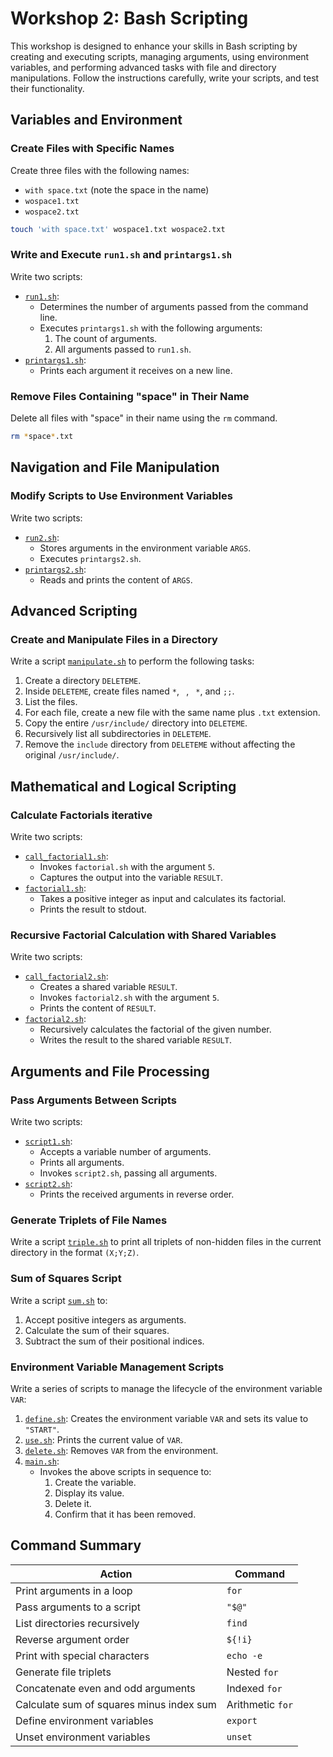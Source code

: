 # Workshop 2: Bash Scripting

This workshop is designed to enhance your skills in Bash scripting by creating and executing scripts, managing arguments, using environment variables, and performing advanced tasks with file and directory manipulations. Follow the instructions carefully, write your scripts, and test their functionality.

## Variables and Environment  

### Create Files with Specific Names  
Create three files with the following names:  
- `with space.txt` (note the space in the name)  
- `wospace1.txt`  
- `wospace2.txt`  
```bash
touch 'with space.txt' wospace1.txt wospace2.txt
```  

### Write and Execute `run1.sh` and `printargs1.sh`  
Write two scripts:  
- [`run1.sh`](./code/run1.sh):  
  - Determines the number of arguments passed from the command line.  
  - Executes `printargs1.sh` with the following arguments:  
    1. The count of arguments.  
    2. All arguments passed to `run1.sh`.  
- [`printargs1.sh`](./code/printargs1.sh):  
  - Prints each argument it receives on a new line.  

### Remove Files Containing "space" in Their Name  
Delete all files with "space" in their name using the `rm` command.  
```bash
rm *space*.txt
```  

## Navigation and File Manipulation  

### Modify Scripts to Use Environment Variables  
Write two scripts:  
- [`run2.sh`](./code/run2.sh):  
  - Stores arguments in the environment variable `ARGS`.  
  - Executes `printargs2.sh`.  
- [`printargs2.sh`](./code/printargs2.sh):  
  - Reads and prints the content of `ARGS`.  

## Advanced Scripting  

### Create and Manipulate Files in a Directory  
Write a script [`manipulate.sh`](./code/manipulate.sh) to perform the following tasks:  
1. Create a directory `DELETEME`.  
2. Inside `DELETEME`, create files named `*`, ` `, ` *`, and `;;`.  
3. List the files.  
4. For each file, create a new file with the same name plus `.txt` extension.  
5. Copy the entire `/usr/include/` directory into `DELETEME`.  
6. Recursively list all subdirectories in `DELETEME`.  
7. Remove the `include` directory from `DELETEME` without affecting the original `/usr/include/`.  

## Mathematical and Logical Scripting  

### Calculate Factorials iterative  
Write two scripts:  
- [`call_factorial1.sh`](./code/call_factorial1.sh):  
  - Invokes `factorial.sh` with the argument `5`.  
  - Captures the output into the variable `RESULT`.  
- [`factorial1.sh`](./code/factorial1.sh):  
  - Takes a positive integer as input and calculates its factorial.  
  - Prints the result to stdout.  

### Recursive Factorial Calculation with Shared Variables  
Write two scripts:  
- [`call_factorial2.sh`](./code/call_factorial2.sh):  
  - Creates a shared variable `RESULT`.  
  - Invokes `factorial2.sh` with the argument `5`.  
  - Prints the content of `RESULT`.  
- [`factorial2.sh`](./code/factorial2.sh):  
  - Recursively calculates the factorial of the given number.  
  - Writes the result to the shared variable `RESULT`.  

## Arguments and File Processing  

### Pass Arguments Between Scripts  
Write two scripts:  
- [`script1.sh`](./code/script1.sh):  
  - Accepts a variable number of arguments.  
  - Prints all arguments.  
  - Invokes `script2.sh`, passing all arguments.  
- [`script2.sh`](./code/script2.sh):  
  - Prints the received arguments in reverse order.  

### Generate Triplets of File Names  
Write a script [`triple.sh`](./code/triple.sh) to print all triplets of non-hidden files in the current directory in the format `(X;Y;Z)`.  

### Sum of Squares Script  
Write a script [`sum.sh`](./code/sum.sh) to:  
1. Accept positive integers as arguments.  
2. Calculate the sum of their squares.  
3. Subtract the sum of their positional indices.  

### Environment Variable Management Scripts  
Write a series of scripts to manage the lifecycle of the environment variable `VAR`:  
1. [`define.sh`](./code/define.sh): Creates the environment variable `VAR` and sets its value to `"START"`.  
2. [`use.sh`](./code/use.sh): Prints the current value of `VAR`.  
3. [`delete.sh`](./code/delete.sh): Removes `VAR` from the environment.  
4. [`main.sh`](./code/main.sh):  
   - Invokes the above scripts in sequence to:  
     1. Create the variable.  
     2. Display its value.  
     3. Delete it.  
     4. Confirm that it has been removed.  

## Command Summary  

| **Action**                               | **Command**                                |
|------------------------------------------|--------------------------------------------|
| Print arguments in a loop                | `for`                                      |
| Pass arguments to a script               | `"$@"`                                    |
| List directories recursively             | `find`                                     |
| Reverse argument order                   | `${!i}`                                    |
| Print with special characters            | `echo -e`                                  |
| Generate file triplets                   | Nested `for`                               |
| Concatenate even and odd arguments       | Indexed `for`                              |
| Calculate sum of squares minus index sum | Arithmetic `for`                           |
| Define environment variables             | `export`                                   |
| Unset environment variables              | `unset`                                    |  
